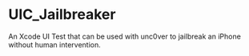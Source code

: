 # UIC_Jailbreaker
An Xcode UI Test that can be used with unc0ver to jailbreak an iPhone without human intervention. 
